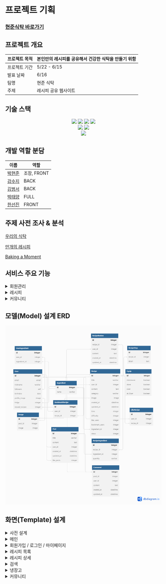 # 프로젝트 기획

### [현준식탁 바로가기](https://hj-table.kro.kr/)

## 프로젝트 개요

| 프로젝트 목적 | 본인만의 레시피를 공유해서 건강한 식탁을 만들기 위함|
| --- | --- |
| 프로젝트 기간 | 5/22 - 6/15 |
| 발표 날짜 | 6/16 |
| 팀명 | 현준 식탁 |
| 주제 | 레시피 공유 웹사이트 |

## 기술 스택

<div align="center">
	<img src="https://img.shields.io/badge/HTML-E34F26?style=for-the-badge&logo=HTML5&logoColor=white"/>
	<img src="https://img.shields.io/badge/CSS-1572B6?style=for-the-badge&logo=CSS3&logoColor=white"/>
	<img src="https://img.shields.io/badge/JAVASCRIPT-F7DF1E?style=for-the-badge&logo=Javascript&logoColor=white"/>
  <img src="https://img.shields.io/badge/TAILWIND CSS-06B6D4?style=for-the-badge&logo=TAILWIND CSS&logoColor=white"/>
	<br>
	<img src="https://img.shields.io/badge/DJANGO-092E20?style=for-the-badge&logo=django&logoColor=white">
	<img src="https://img.shields.io/badge/PYTHON-3776AB?style=for-the-badge&logo=Python&logoColor=white"/>
	<br>
  <img src="https://img.shields.io/badge/FIGMA-F24E1E?style=for-the-badge&logo=FIGMA&logoColor=white"/>
</div>

## 개발 역할 분담

| 이름 | 역할 |
| --- | --- |
| [박현준](https://github.com/DT-HYUNJUN) | 조장, FRONT |
| [감수지](https://github.com/SoozieKam) | BACK |
| [김범서](https://github.com/lemon-lime-honey) | BACK |
| [박태양](https://github.com/pty9714) | FULL |
| [한선진](https://github.com/badajinsee) | FRONT |

## 주제 사전 조사 & 분석

[우리의 식탁](https://wtable.co.kr/recipes)

[만개의 레시피](https://www.10000recipe.com/)

[Baking a Moment](https://bakingamoment.com/)

## 서비스 주요 기능

<details>
  <summary> 회원관리 </summary>
  <div>
    - 회원가입
    - 로그인 / 소셜 로그인
    - 로그아웃
    - 회원 프로필
    - 팔로잉
  </div>
</details>

<details>
<summary> 레시피 </summary>
<div>
  - 레시피 별 검색 (이름 , 재료, 조리기구)
  - 날씨 별 레시피 추천
  - 나만의 냉장고 기능 (재료 추가로 레시피 제공)
  - 리뷰 작성 (댓글)
  - 북마크
  - 좋아요
</div>
</details>

<details>
<summary>커뮤니티</summary>
<div>
  - 멀티 이미지 첨부
  - 댓글
  - 좋아요
</div>
</details>

## 모델(Model) 설계 ERD

![ERD](readme_img/ERD.png)

## 화면(Template) 설계

<details>
  <summary>사전 설계</summary>
  <div>
    <img src="readme_img/pre1.png">
    <img src="readme_img/pre2.png">
  </div>
</details>


<details>
  <summary>메인</summary>
  <div>
  <img src="readme_img/index.png">
  </div>
</details>

<details>
<summary>회원가입 / 로그인 / 마이페이지</summary>
<div>
  - 회원가입
  <img src="readme_img/signup.png">
  - 로그인
  <img src="readme_img/login.png">
  - 마이페이지
  <img src="readme_img/mypage.png">
</div>
</details>

<details>
<summary>레시피 목록</summary>
<div>
  - 레시피 목록
  <img src="readme_img/recipes.png">
  - 장비별 목록
  <img src="readme_img/equips.png">
</div>
</details>

<details>
<summary>레시피 상세</summary>
<div>
  <img src="readme_img/recipes_detail.png">
</div>
</details>

<details>
<summary>검색</summary>
<div>
  - 검색
  <img src="readme_img/search.png">
  - 키워드로 검색
  <img src="readme_img/search_name.png">
  - 재료로 검색
  <img src="readme_img/search_ingrd.png">
</div>
</details>


<details>
<summary>냉장고</summary>
<div>
  <img src="readme_img/fridge.png">
</div>
</details>

<details>
<summary>커뮤니티</summary>
<div>
  - 목록
  <img src="readme_img/communities.png">
  - 상세
  <img src="readme_img/communities_detail.png">
</div>
</details>

